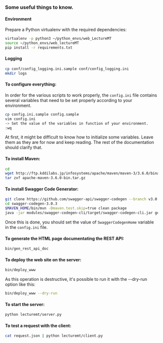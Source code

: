 ### Some useful things to know.

#### Environment

Prepare a Python virtualenv with the required dependencies:

```bash
virtualenv -p python3 ~/python_envs/web_LectureMT
source ~/python_envs/web_lectureMT
pip install -r requirements.txt  
```


#### Logging

```bash
cp conf/config_logging.ini.sample conf/config_logging.ini
mkdir logs
```


#### To configure everything:

In order for the various scripts to work properly, the ```config.ini``` file contains several variables that need to be set properly according to your environment.

```bash
cp config.ini.sample config.sample
vim config.ini
-> Set the value of the variables іn function of your environment.
:wq
```

At first, it might be difficult to know how to initialize some variables.  Leave them as they are for now and keep reading.  The rest of the documentation should clarify that.


#### To install Maven:

```bash
cd 
wget http://ftp.kddilabs.jp/infosystems/apache/maven/maven-3/3.6.0/binaries/apache-maven-3.6.0-bin.tar.gz
tar zxf apache-maven-3.6.0-bin.tar.gz
```


#### To install Swagger Code Generator:

```bash
git clone https://github.com/swagger-api/swagger-codegen --branch v3.0.3 swagger-codegen-3.0.3
cd swagger-codegen-3.0.3
$MAVEN_HOME/bin/mvn -Dmaven.test.skip=true clean package
java -jar modules/swagger-codegen-cli/target/swagger-codegen-cli.jar generate -i doc/api.waml -l html2 -o /tmp/rest_api
```

Once this is done, you should set the value of ```SwaggerCodegenHome``` variable in the ```config.ini``` file.


#### To generate the HTML page documentating the REST API:

```bash
bin/gen_rest_api_doc
```


#### To deploy the web site on the server:

```bash
bin/deploy_www
```

As this operation is destructive, it's possible to run it with the --dry-run option like this:

```bash
bin/deploy_www --dry-run
```


#### To start the server:

```bash
python lecturemt/server.py
```


#### To test a request with the client:

```bash
cat request.json | python lecturemt/client.py
```




